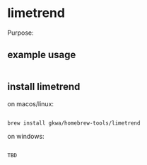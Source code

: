 # limetrend

Purpose:


## example usage

```bash


```

## install limetrend


on macos/linux:
```bash

brew install gkwa/homebrew-tools/limetrend

```


on windows:

```powershell

TBD

```
